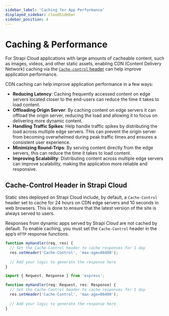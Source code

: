 ```yaml
---
sidebar_label: 'Caching for App Performance'
displayed_sidebar: cloudSidebar
sidebar_position: 4
---
```


# Caching & Performance

For Strapi Cloud applications with large amounts of cacheable content, such as images, videos, and other static assets, enabling CDN (Content Delivery Network) caching via the [`Cache-control` header](https://developer.mozilla.org/en-US/docs/Web/HTTP/Headers/Cache-Control) can help improve application performance.

CDN caching can help improve application performance in a few ways:

* **Reducing Latency**: Caching frequently accessed content on edge servers located closer to the end-users can reduce the time it takes to load content.
* **Offloading Origin Server**: By caching content on edge servers it can offload the origin server, reducing the load and allowing it to focus on delivering more dynamic content.
* **Handling Traffic Spikes**: Help handle traffic spikes by distributing the load across multiple edge servers. This can prevent the origin server from becoming overwhelmed during peak traffic times and ensures a consistent user experience.
* **Minimizing Round-Trips**: By serving content directly from the edge servers, this can reduce the time it takes to load content.
* **Improving Scalability**: Distributing content across multiple edge servers can improve scalability, making the application more reliable and responsive.

## Cache-Control Header in Strapi Cloud

Static sites deployed on Strapi Cloud include, by default, a `Cache-Control` header set to cache for 24 hours on CDN edge servers and 10 seconds in web browsers. This is done to ensure that the latest version of the site is always served to users.

Responses from dynamic apps served by Strapi Cloud are not cached by default. To enable caching, you must set the `Cache-Control` header in the app’s `HTTP` response functions.

<Tabs groupId="js-ts">
<TabItem value="js" label="JavaScript">

```js
function myHandler(req, res) {
  // Set the Cache-Control header to cache responses for 1 day
  res.setHeader('Cache-Control', 'max-age=86400');
  
  // Add your logic to generate the response here
}
```
</TabItem>

<TabItem value="ts" label="TypeScript">

```ts
import { Request, Response } from 'express';

function myHandler(req: Request, res: Response) {
  // Set the Cache-Control header to cache responses for 1 day
  res.setHeader('Cache-Control', 'max-age=86400');
  
  // Add your logic to generate the response here
}
```
</TabItem>
</Tabs>